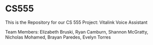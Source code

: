 # CS555
This is the Repository for our CS 555 Project: Vitalink Voice Assistant

Team Members: Elizabeth Bruski, Ryan Camburn, Shannon McGratty, Nicholas Mohamed, Brayan Paredes, Evelyn Torres
